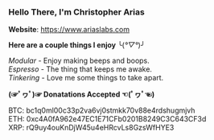 ### Hello There, I'm Christopher Arias

**Website**: https://www.ariaslabs.com

**Here are a couple things I enjoy** ╰(*°▽°*)╯  

*Modular* - Enjoy making beeps and boops.  
*Espresso* - The thing that keeps me awake.  
*Tinkering* - Love me some things to take apart.

**(☞ﾟヮﾟ)☞ Donatations Accepted ☜(ﾟヮﾟ☜)**

BTC: bc1q0ml00c33p2va6vj0stmkk70v88e4rdshugmjvh  
ETH: 0xc4A0fA962e47EC1E71CFb0201B8249C3C643CF3d  
XRP: rQ9uy4ouKnDjW45u4eHRcvLs8GzsWfHYE3
